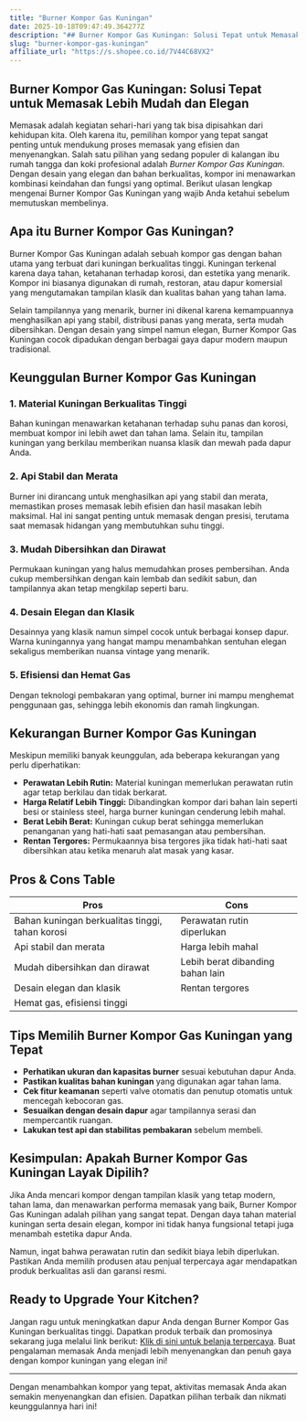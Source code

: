 ```yaml
---
title: "Burner Kompor Gas Kuningan"
date: 2025-10-18T09:47:49.364277Z
description: "## Burner Kompor Gas Kuningan: Solusi Tepat untuk Memasak Lebih Mudah dan Elegan..."
slug: "burner-kompor-gas-kuningan"
affiliate_url: "https://s.shopee.co.id/7V44C68VX2"
---
```

## Burner Kompor Gas Kuningan: Solusi Tepat untuk Memasak Lebih Mudah dan Elegan

Memasak adalah kegiatan sehari-hari yang tak bisa dipisahkan dari kehidupan kita. Oleh karena itu, pemilihan kompor yang tepat sangat penting untuk mendukung proses memasak yang efisien dan menyenangkan. Salah satu pilihan yang sedang populer di kalangan ibu rumah tangga dan koki profesional adalah *Burner Kompor Gas Kuningan*. Dengan desain yang elegan dan bahan berkualitas, kompor ini menawarkan kombinasi keindahan dan fungsi yang optimal. Berikut ulasan lengkap mengenai Burner Kompor Gas Kuningan yang wajib Anda ketahui sebelum memutuskan membelinya.

## Apa itu Burner Kompor Gas Kuningan?

Burner Kompor Gas Kuningan adalah sebuah kompor gas dengan bahan utama yang terbuat dari kuningan berkualitas tinggi. Kuningan terkenal karena daya tahan, ketahanan terhadap korosi, dan estetika yang menarik. Kompor ini biasanya digunakan di rumah, restoran, atau dapur komersial yang mengutamakan tampilan klasik dan kualitas bahan yang tahan lama. 

Selain tampilannya yang menarik, burner ini dikenal karena kemampuannya menghasilkan api yang stabil, distribusi panas yang merata, serta mudah dibersihkan. Dengan desain yang simpel namun elegan, Burner Kompor Gas Kuningan cocok dipadukan dengan berbagai gaya dapur modern maupun tradisional.

## Keunggulan Burner Kompor Gas Kuningan

### 1. Material Kuningan Berkualitas Tinggi

Bahan kuningan menawarkan ketahanan terhadap suhu panas dan korosi, membuat kompor ini lebih awet dan tahan lama. Selain itu, tampilan kuningan yang berkilau memberikan nuansa klasik dan mewah pada dapur Anda.

### 2. Api Stabil dan Merata

Burner ini dirancang untuk menghasilkan api yang stabil dan merata, memastikan proses memasak lebih efisien dan hasil masakan lebih maksimal. Hal ini sangat penting untuk memasak dengan presisi, terutama saat memasak hidangan yang membutuhkan suhu tinggi.

### 3. Mudah Dibersihkan dan Dirawat

Permukaan kuningan yang halus memudahkan proses pembersihan. Anda cukup membersihkan dengan kain lembab dan sedikit sabun, dan tampilannya akan tetap mengkilap seperti baru.

### 4. Desain Elegan dan Klasik

Desainnya yang klasik namun simpel cocok untuk berbagai konsep dapur. Warna kuningannya yang hangat mampu menambahkan sentuhan elegan sekaligus memberikan nuansa vintage yang menarik.

### 5. Efisiensi dan Hemat Gas

Dengan teknologi pembakaran yang optimal, burner ini mampu menghemat penggunaan gas, sehingga lebih ekonomis dan ramah lingkungan.

## Kekurangan Burner Kompor Gas Kuningan

Meskipun memiliki banyak keunggulan, ada beberapa kekurangan yang perlu diperhatikan:

- **Perawatan Lebih Rutin:** Material kuningan memerlukan perawatan rutin agar tetap berkilau dan tidak berkarat.
- **Harga Relatif Lebih Tinggi:** Dibandingkan kompor dari bahan lain seperti besi or stainless steel, harga burner kuningan cenderung lebih mahal.
- **Berat Lebih Berat:** Kuningan cukup berat sehingga memerlukan penanganan yang hati-hati saat pemasangan atau pembersihan.
- **Rentan Tergores:** Permukaannya bisa tergores jika tidak hati-hati saat dibersihkan atau ketika menaruh alat masak yang kasar.

## Pros & Cons Table

| Pros                                               | Cons                                          |
|----------------------------------------------------|----------------------------------------------|
| Bahan kuningan berkualitas tinggi, tahan korosi   | Perawatan rutin diperlukan                  |
| Api stabil dan merata                              | Harga lebih mahal                          |
| Mudah dibersihkan dan dirawat                     | Lebih berat dibanding bahan lain          |
| Desain elegan dan klasik                          | Rentan tergores                            |
| Hemat gas, efisiensi tinggi                      |                                              |

## Tips Memilih Burner Kompor Gas Kuningan yang Tepat

- **Perhatikan ukuran dan kapasitas burner** sesuai kebutuhan dapur Anda.
- **Pastikan kualitas bahan kuningan** yang digunakan agar tahan lama.
- **Cek fitur keamanan** seperti valve otomatis dan penutup otomatis untuk mencegah kebocoran gas.
- **Sesuaikan dengan desain dapur** agar tampilannya serasi dan mempercantik ruangan.
- **Lakukan test api dan stabilitas pembakaran** sebelum membeli.

## Kesimpulan: Apakah Burner Kompor Gas Kuningan Layak Dipilih?

Jika Anda mencari kompor dengan tampilan klasik yang tetap modern, tahan lama, dan menawarkan performa memasak yang baik, Burner Kompor Gas Kuningan adalah pilihan yang sangat tepat. Dengan daya tahan material kuningan serta desain elegan, kompor ini tidak hanya fungsional tetapi juga menambah estetika dapur Anda.

Namun, ingat bahwa perawatan rutin dan sedikit biaya lebih diperlukan. Pastikan Anda memilih produsen atau penjual terpercaya agar mendapatkan produk berkualitas asli dan garansi resmi.

## Ready to Upgrade Your Kitchen?

Jangan ragu untuk meningkatkan dapur Anda dengan Burner Kompor Gas Kuningan berkualitas tinggi. Dapatkan produk terbaik dan promosinya sekarang juga melalui link berikut: [Klik di sini untuk belanja terpercaya](https://s.shopee.co.id/7V44C68VX2). Buat pengalaman memasak Anda menjadi lebih menyenangkan dan penuh gaya dengan kompor kuningan yang elegan ini!

---

Dengan menambahkan kompor yang tepat, aktivitas memasak Anda akan semakin menyenangkan dan efisien. Dapatkan pilihan terbaik dan nikmati keunggulannya hari ini!